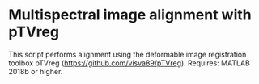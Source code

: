 # Multispectral image alignment with pTVreg

This script performs alignment using the deformable image registration toolbox pTVreg (https://github.com/visva89/pTVreg). Requires: MATLAB 2018b or higher.
